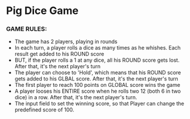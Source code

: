 # Pig Dice Game


### GAME RULES:

* The game has 2 players, playing in rounds
* In each turn, a player rolls a dice as many times as he whishes. Each result get added to his ROUND score
* BUT, if the player rolls a 1 at any dice, all his ROUND score gets lost. After that, it's the next player's turn
* The player can choose to 'Hold', which means that his ROUND score gets added to his GLBAL score. After that, it's the next player's turn
* The first player to reach 100 points on GLOBAL score wins the game
* A player looses his ENTIRE score when he rolls two 12 (both 6 in two dice) in a row. After that, it's the next player's turn.
* The input field to set the winning score, so that Player can change the predefined score of 100.


